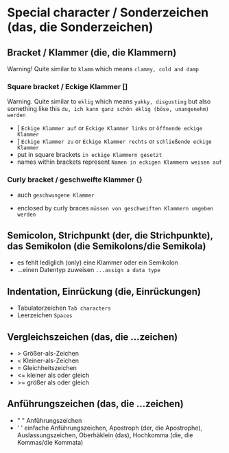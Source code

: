 # Special character / Sonderzeichen (das, die Sonderzeichen)

## Bracket / Klammer (die, 	die Klammern)
Warning! Quite similar to `klamm` which means `clammy, cold and damp`

### Square bracket / Eckige Klammer []
Warning. Quite similar to `ek­lig` which means `yukky, disgusting` but also something like this `du, ich kann ganz schön eklig (böse, unangenehm) werden`

- [ `Eckige Klammer auf` or `Eckige Klammer links` or `öffnende eckige Klammer`
- ] `Eckige Klammer zu` or `Eckige Klammer rechts` or `schließende eckige Klammer`
- put in square brackets `in eckige Klammern gesetzt`
- names within brackets represent `Namen in eckigen Klammern weisen auf` 

### Curly bracket / geschweifte Klammer {} 
- auch `geschwungene Klammer`

- enclosed by curly braces `müssen von geschweiften Klammern umgeben werden` 

## Semicolon, Strichpunkt (der, die Strichpunkte), das Semikolon (die Semikolons/die Semikola)
- es fehlt lediglich (only) eine Klammer oder ein Semikolon
- ...einen Datentyp zuweisen `...assign a data type`

## Indentation, Einrückung (die, Einrückungen)
- Tabulatorzeichen `Tab characters`
- Leerzeichen `Spaces`

## Vergleichszeichen (das, die ...zeichen)
- \> Größer-als-Zeichen 
- \< Kleiner-als-Zeichen
- = Gleichheitszeichen
- <= kleiner als oder gleich
- \>= größer als oder gleich

## Anführungszeichen (das, die ...zeichen)
- " " Anführungszeichen
- ' ' einfache Anführungszeichen, Apostroph (der, die Apostrophe), Auslassungszeichen, Oberhäklein (das), Hochkomma (die, die Kommas/die Kommata)